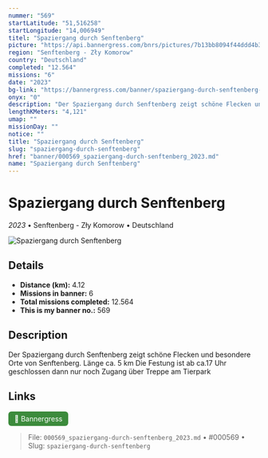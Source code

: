 ```yaml
---
nummer: "569"
startLatitude: "51,516258"
startLongitude: "14,006949"
titel: "Spaziergang durch Senftenberg"
picture: "https://api.bannergress.com/bnrs/pictures/7b13bb8094f44ddd4b30776d91c0caaf"
region: "Senftenberg - Zły Komorow"
country: "Deutschland"
completed: "12.564"
missions: "6"
date: "2023"
bg-link: "https://bannergress.com/banner/spaziergang-durch-senftenberg-02a3"
onyx: "0"
description: "Der Spaziergang durch Senftenberg zeigt schöne Flecken und besondere Orte von Senftenberg. \nLänge ca. 5 km \nDie Festung ist ab ca.17 Uhr geschlossen dann nur noch  Zugang über Treppe am Tierpark"
lengthKMeters: "4,121"
umap: ""
missionDay: ""
notice: ""
title: "Spaziergang durch Senftenberg"
slug: "spaziergang-durch-senftenberg"
href: "banner/000569_spaziergang-durch-senftenberg_2023.md"
name: "Spaziergang durch Senftenberg"
---
```

# Spaziergang durch Senftenberg

*2023* • Senftenberg - Zły Komorow • Deutschland

![Spaziergang durch Senftenberg](https://api.bannergress.com/bnrs/pictures/7b13bb8094f44ddd4b30776d91c0caaf)



## Details
- **Distance (km):** 4.12
- **Missions in banner:** 6
- **Total missions completed:** 12.564
- **This is my banner no.:** 569



## Description
Der Spaziergang durch Senftenberg zeigt schöne Flecken und besondere Orte von Senftenberg. 
Länge ca. 5 km 
Die Festung ist ab ca.17 Uhr geschlossen dann nur noch  Zugang über Treppe am Tierpark



## Links
<a href="https://bannergress.com/banner/spaziergang-durch-senftenberg-02a3" target="_blank" style="display:inline-block;margin-right:8px;padding:6px 12px;background:#3c8b3c;color:#fff;text-decoration:none;border-radius:6px;">🔗 Bannergress</a>



> File: `000569_spaziergang-durch-senftenberg_2023.md` • #000569 • Slug: `spaziergang-durch-senftenberg`
